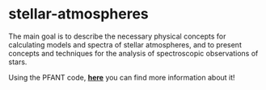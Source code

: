 # stellar-atmospheres
The main goal is to describe the necessary physical concepts for calculating models and spectra of stellar atmospheres, and to present concepts and techniques for the analysis of spectroscopic observations of stars.

Using the PFANT code, [**here**](http://trevisanj.github.io/PFANT/install.html.) you can find more information about it!
